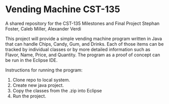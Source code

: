# Vending Machine CST-135
A shared repository for the CST-135 Milestones and Final Project
Stephan Foster, Caleb Miller, Alexander Verdi

This project will provide a simple vending machine program written in Java that can handle Chips, Candy, Gum, and Drinks. Each of those items can be tracked by individual classes or by more detailed information such as Flavor, Name, Price, and Quantity. The program as a proof of concept can be run in the Eclipse IDE.

Instructions for running the program:
1. Clone repo to local system.
2. Create new java project.
3. Copy the classes from the .zip into Eclipse
4. Run the project.

